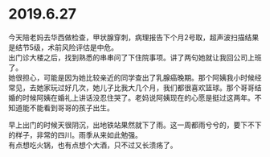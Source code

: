 # 2019.6.27

今天陪老妈去华西做检查，甲状腺穿刺，病理报告下个月2号取，超声波扫描结果是结节5级，术前风险评估是中危。  
出门诊大楼之后，找到熟悉的串串问了下住院事项。讲了两句她就让我回公司上班了。  
她很担心，可能是因为她比较亲近的同学查出了乳腺癌晚期。那个阿姨我小时候经常见，去她家玩过好几次，她儿子比我大几个月，我们都很喜欢篮球。那个哥哥结婚的时候阿姨在婚礼上讲话没忍住哭了。老妈说阿姨现在的心愿是挺过这两年。不知道能不能看到哥哥的孩子出生。  
  

早上出门的时候天很阴沉，出地铁站果然就下了雨。这一周都雨兮兮的，要下不下的样子，非常的四川。雨季从来如此勉强。  
有点想吃火锅，也有点想个大酒，只不过又长溃疡了。